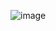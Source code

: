 ![image](https://imgs.search.brave.com/FNTzDEUGvKtQBUexFBVMNfkdLt98JawhI5lpiF0XdNo/rs:fit:1313:225:1/g:ce/aHR0cHM6Ly90c2Uz/Lm1tLmJpbmcubmV0/L3RoP2lkPU9JUC5G/WGJWOUViWXV6TEVH/Z21fNlJ1bDVRSGFD/ciZwaWQ9QXBp)
